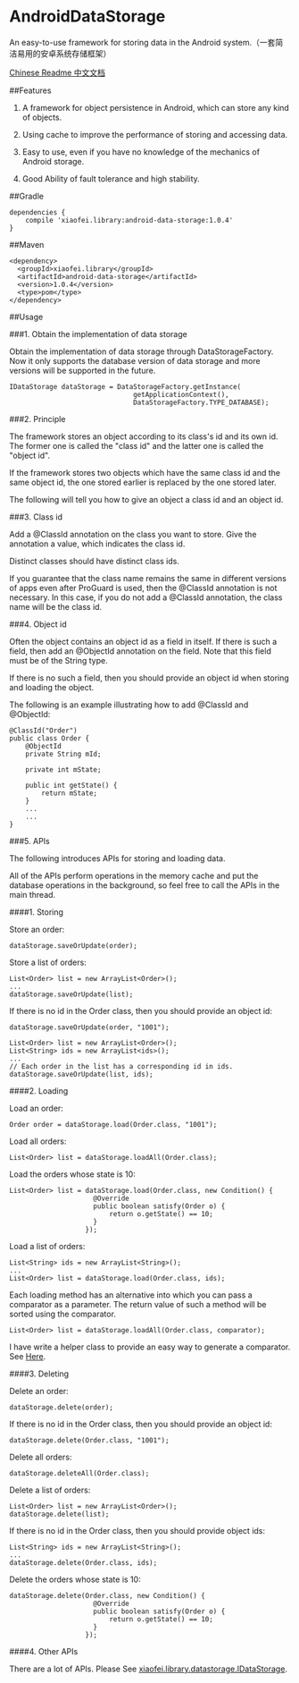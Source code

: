 # AndroidDataStorage
An easy-to-use framework for storing data in the Android system.（一套简洁易用的安卓系统存储框架）

[Chinese Readme 中文文档](https://github.com/Xiaofei-it/AndroidDataStorage/blob/master/README-ZH-CN.md)

##Features

1. A framework for object persistence in Android, which can store any kind of objects.

2. Using cache to improve the performance of storing and accessing data.

3. Easy to use, even if you have no knowledge of the mechanics of Android storage.

4. Good Ability of fault tolerance and high stability.

##Gradle

```
dependencies {
    compile 'xiaofei.library:android-data-storage:1.0.4'
}
```

##Maven

```
<dependency>
  <groupId>xiaofei.library</groupId>
  <artifactId>android-data-storage</artifactId>
  <version>1.0.4</version>
  <type>pom</type>
</dependency>
```

##Usage

###1. Obtain the implementation of data storage

   Obtain the implementation of data storage through DataStorageFactory. Now it only supports the database version of data storage and more versions will be supported in the future.
```
IDataStorage dataStorage = DataStorageFactory.getInstance(
                               getApplicationContext(),
                               DataStorageFactory.TYPE_DATABASE);
```
###2. Principle

The framework stores an object according to its class's id and its own id. The former one is called the "class id" and the latter one is called the "object id".

If the framework stores two objects which have the same class id and the same object id, the one stored earlier is replaced by the one stored later.

The following will tell you how to give an object a class id and an object id.

###3. Class id

Add a @ClassId annotation on the class you want to store. Give the annotation a value, which indicates the class id.

Distinct classes should have distinct class ids.

If you guarantee that the class name remains the same in different versions of apps even after ProGuard is used, then the @ClassId annotation is not necessary. In this case, if you do not add a @ClassId annotation, the class name will be the class id.

###4. Object id

Often the object contains an object id as a field in itself. If there is such a field, then add an @ObjectId annotation on the field. Note that this field must be of the String type.

If there is no such a field, then you should provide an object id when storing and loading the object.

The following is an example illustrating how to add @ClassId and @ObjectId:

```
@ClassId("Order")
public class Order {
    @ObjectId
    private String mId;

    private int mState;

    public int getState() {
        return mState;
    }
    ...
    ...
}
```

###5. APIs

The following introduces APIs for storing and loading data.

All of the APIs perform operations in the memory cache and put the database operations in the background, so feel free to call the APIs in the main thread.

####1. Storing

Store an order:

```
dataStorage.saveOrUpdate(order);
```

Store a list of orders:

```
List<Order> list = new ArrayList<Order>();
...
dataStorage.saveOrUpdate(list);
```

If there is no id in the Order class, then you should provide an object id:

```
dataStorage.saveOrUpdate(order, "1001");

List<Order> list = new ArrayList<Order>();
List<String> ids = new ArrayList<ids>();
...
// Each order in the list has a corresponding id in ids.
dataStorage.saveOrUpdate(list, ids);
```

####2. Loading

Load an order:

```
Order order = dataStorage.load(Order.class, "1001");
```

Load all orders:

```
List<Order> list = dataStorage.loadAll(Order.class);
```

Load the orders whose state is 10:

```
List<Order> list = dataStorage.load(Order.class, new Condition() {
                     @Override
                     public boolean satisfy(Order o) {
                         return o.getState() == 10;
                     }
                   });
```

Load a list of orders:

```
List<String> ids = new ArrayList<String>();
...
List<Order> list = dataStorage.load(Order.class, ids);
```

Each loading method has an alternative into which you can pass a comparator as a parameter. The return value of such a method will be sorted using the comparator.

```
List<Order> list = dataStorage.loadAll(Order.class, comparator);
```

I have write a helper class to provide an easy way to generate a comparator. See [Here](https://github.com/Xiaofei-it/ComparatorGenerator).

####3. Deleting

Delete an order:

```
dataStorage.delete(order);
```

If there is no id in the Order class, then you should provide an object id:

```
dataStorage.delete(Order.class, "1001");
```

Delete all orders:

```
dataStorage.deleteAll(Order.class);
```

Delete a list of orders:

```
List<Order> list = new ArrayList<Order>();
dataStorage.delete(list);
```

If there is no id in the Order class, then you should provide object ids:

```
List<String> ids = new ArrayList<String>();
...
dataStorage.delete(Order.class, ids);
```

Delete the orders whose state is 10:


```
dataStorage.delete(Order.class, new Condition() {
                     @Override
                     public boolean satisfy(Order o) {
                         return o.getState() == 10;
                     }
                   });
```

####4. Other APIs

There are a lot of APIs. Please See [xiaofei.library.datastorage.IDataStorage](https://github.com/Xiaofei-it/AndroidDataStorage/blob/master/android-data-storage/src/main/java/xiaofei/library/datastorage/IDataStorage.java).
